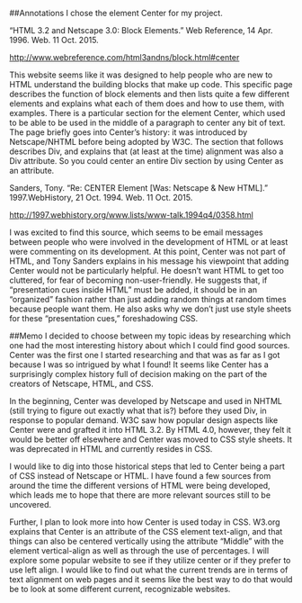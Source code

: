 ##Annotations 
I chose the element Center for my project. 

“HTML 3.2 and Netscape 3.0: Block Elements.” Web Reference, 14 Apr. 1996. Web. 11 Oct. 2015.

http://www.webreference.com/html3andns/block.html#center

This website seems like it was designed to help people who are new to HTML understand the building blocks that make up code. This specific page describes the function of block elements and then lists quite a few different elements and explains what each of them does and how to use them, with examples. There is a particular section for the element Center, which used to be able to be used in the middle of a paragraph to center any bit of text. The page briefly goes into Center’s history: it was introduced by Netscape/NHTML before being adopted by W3C. The section that follows describes Div, and explains that (at least at the time) alignment was also a Div attribute. So you could center an entire Div section by using Center as an attribute. 

Sanders, Tony. “Re: CENTER Element [Was: Netscape & New HTML].” 1997.WebHistory, 21 Oct. 1994. Web. 11 Oct. 2015.

http://1997.webhistory.org/www.lists/www-talk.1994q4/0358.html

I was excited to find this source, which seems to be email messages between people who were involved in the development of HTML or at least were commenting on its development. At this point, Center was not part of HTML, and Tony Sanders explains in his message his viewpoint that adding Center would not be particularly helpful. He doesn’t want HTML to get too cluttered, for fear of becoming non-user-friendly. He suggests that, if “presentation cues inside HTML” must be added, it should be in an “organized” fashion rather than just adding random things at random times because people want them. He also asks why we don’t just use style sheets for these “presentation cues,” foreshadowing CSS.  

##Memo 
I decided to choose between my topic ideas by researching which one had the most interesting history about which I could find good sources. Center was the first one I started researching and that was as far as I got because I was so intrigued by what I found! It seems like Center has a surprisingly complex history full of decision making on the part of the creators of Netscape, HTML, and CSS.

In the beginning, Center was developed by Netscape and used in NHTML (still trying to figure out exactly what that is?) before they used Div, in response to popular demand. 
W3C saw how popular design aspects like Center were and grafted it into HTML 3.2. By HTML 4.0, however, they felt it would be better off elsewhere and Center was moved to CSS style sheets. It was deprecated in HTML and currently resides in CSS. 

I would like to dig into those historical steps that led to Center being a part of CSS instead of Netscape or HTML. I have found a few sources from around the time the different versions of HTML were being developed, which leads me to hope that there are more relevant sources still to be uncovered. 

Further, I plan to look more into how Center is used today in CSS. W3.org explains that Center is an attribute of the CSS element text-align, and that things can also be centered vertically using the attribute “Middle” with the element vertical-align as well as through the use of percentages. I will explore some popular website to see if they utilize center or if they prefer to use left align. I would like to find out what the current trends are in terms of text alignment on web pages and it seems like the best way to do that would be to look at some different current, recognizable websites.

